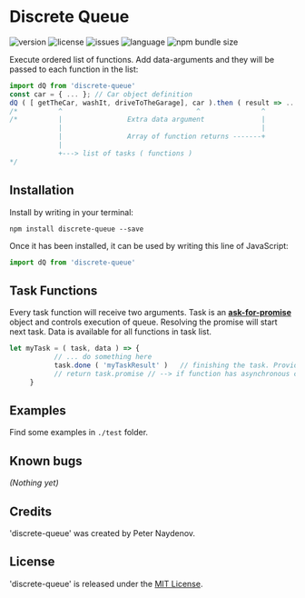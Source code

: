 # Discrete Queue

![version](https://img.shields.io/github/package-json/v/peterNaydenov/discrete-queue)
![license](https://img.shields.io/github/license/peterNaydenov/discrete-queue)
![issues](https://img.shields.io/github/issues/peterNaydenov/discrete-queue)
![language](https://img.shields.io/github/languages/top/peterNaydenov/discrete-queue)
![npm bundle size](https://img.shields.io/bundlephobia/min/discrete-queue)



Execute ordered list of functions. Add data-arguments and they will be passed to each function in the list:

```js
import dQ from 'discrete-queue'
const car = { ... }; // Car object definition
dQ ( [ getTheCar, washIt, driveToTheGarage], car ).then ( result => .... )
/*          ^                                 ^               ^
/*          |                Extra data argument              |
            |                                                 |
            |                Array of function returns -------+
            |
            +---> list of tasks ( functions )          
*/

```










## Installation

Install by writing in your terminal:
```
npm install discrete-queue --save
```

Once it has been installed, it can be used by writing this line of JavaScript:
```js
import dQ from 'discrete-queue'

```




## Task Functions
Every task function will receive two arguments.  Task is an [**ask-for-promise**](https://github.com/PeterNaydenov/ask-for-promise) object and controls execution of queue. Resolving the promise will start next task. Data is available for all functions in task list.

```js
let myTask = ( task, data ) => {
           // ... do something here
           task.done ( 'myTaskResult' )   // finishing the task. Provide result if needed 
           // return task.promise // --> if function has asynchronous code and we have to wait until it is done
     }

```



## Examples 

Find some examples in `./test` folder.






## Known bugs
_(Nothing yet)_




## Credits
'discrete-queue' was created by Peter Naydenov.





## License
'discrete-queue' is released under the [MIT License](https://github.com/PeterNaydenov/discrete-queue/blob/master/LICENSE).





